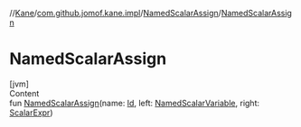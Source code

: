 //[Kane](../../index.md)/[com.github.jomof.kane.impl](../index.md)/[NamedScalarAssign](index.md)/[NamedScalarAssign](-named-scalar-assign.md)



# NamedScalarAssign  
[jvm]  
Content  
fun [NamedScalarAssign](-named-scalar-assign.md)(name: [Id](../index.md#%5Bcom.github.jomof.kane.impl%2FId%2F%2F%2FPointingToDeclaration%2F%5D%2FClasslikes%2F-1845315750), left: [NamedScalarVariable](../-named-scalar-variable/index.md), right: [ScalarExpr](../../com.github.jomof.kane/-scalar-expr/index.md))  



